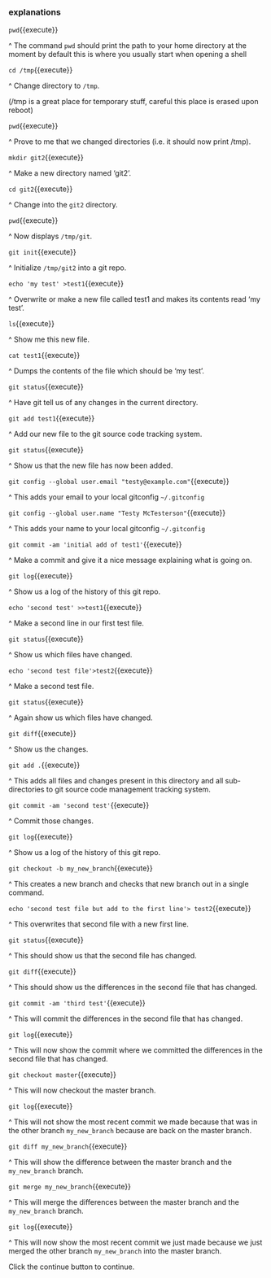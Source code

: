 ###  explanations

`pwd`{{execute}}

^ The command `pwd` should print the path to your home directory at the moment
by default this is where you usually start when opening a shell

`cd /tmp`{{execute}}

^ Change directory to `/tmp`.

(/tmp is a great place for temporary stuff, careful this place is erased upon reboot)


`pwd`{{execute}}

^ Prove to me that we changed directories (i.e. it should now print /tmp).

`mkdir git2`{{execute}}

^ Make a new directory named ‘git2’.

`cd git2`{{execute}}

^ Change into the `git2` directory.

`pwd`{{execute}}

^ Now displays `/tmp/git`.

`git init`{{execute}}

^ Initialize `/tmp/git2` into a git repo.

`echo 'my test' >test1`{{execute}}

^ Overwrite or make a new file called test1 and makes its contents read ‘my test’.

`ls`{{execute}}

^ Show me this new file.

`cat test1`{{execute}}

^ Dumps the contents of the file which should be ‘my test’.

`git status`{{execute}}

^ Have git tell us of any changes in the current directory.

`git add test1`{{execute}}

^ Add our new file to the git source code tracking system.


`git status`{{execute}}

^ Show us that the new file has now been added.

`git config --global user.email "testy@example.com"`{{execute}}

^ This adds your email to your local gitconfig `~/.gitconfig`

`git config --global user.name "Testy McTesterson"`{{execute}}

^ This adds your name to your local gitconfig `~/.gitconfig`

`git commit -am 'initial add of test1'`{{execute}}

^ Make a commit and give it a nice message explaining what is going on.

`git log`{{execute}}

^ Show us a log of the history of this git repo.

`echo 'second test' >>test1`{{execute}}

^ Make a second line in our first test file.

`git status`{{execute}}

^ Show us which files have changed.

`echo 'second test file'>test2`{{execute}}

^ Make a second test file.

`git status`{{execute}}

^ Again show us which files have changed.

`git diff`{{execute}}

^ Show us the changes.

`git add .`{{execute}}

^ This adds all files and changes present in this directory and all
sub-directories to git source code management tracking system.

`git commit -am 'second test'`{{execute}}

^ Commit those changes.

`git log`{{execute}}

^ Show us a log of the history of this git repo.

`git checkout -b my_new_branch`{{execute}}

^ This creates a new branch and checks that new branch out in a single command.

`echo 'second test file but add to the first line'> test2`{{execute}}

^ This overwrites that second file with a new first line.

`git status`{{execute}}

^ This should show us that the second file has changed.

`git diff`{{execute}}

^ This should show us the differences in the second file that has changed.

`git commit -am 'third test'`{{execute}}

^ This will commit the differences in the second file that has changed.

`git log`{{execute}}

^ This will now show the commit where we committed the differences in the second file that has changed.

`git checkout master`{{execute}}

^ This will now checkout the master branch.

`git log`{{execute}}

^ This will not show the most recent commit we made because that was in the other branch `my_new_branch` because are back on the master branch.

`git diff my_new_branch`{{execute}}

^ This will show the difference between the master branch and the `my_new_branch` branch.

`git merge my_new_branch`{{execute}}

^ This will merge the differences between the master branch and the `my_new_branch` branch.

`git log`{{execute}}

^ This will now show the most recent commit we just made because we just merged the other branch `my_new_branch` into the master branch.

Click the continue button to continue.
